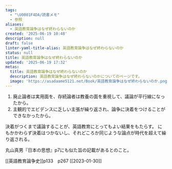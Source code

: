 ```yaml
---
tags:
  - "\U0001F4DA/読書メモ"
  - 参照
aliases:
  - 英語教育論争はなぜ終わらないのか
created: '2025-06-19 10:48'
description: null
draft: false
linter-yaml-title-alias: 英語教育論争はなぜ終わらないのか
status: null
title: 英語教育論争はなぜ終わらないのか
updated: '2025-06-19 17:32'
metas:
  title: 英語教育論争はなぜ終わらないのか
  description: 英語教育論争はなぜ終わらないのかについてのページです。
  image: 'https://asadaame5121.net/Book/英語教育論争はなぜ終わらないのか.png'
---
```

1. 廃止論者は実用面を、存続論者は教養の面を重視して、議論が平行線になったから。 
1. 主観的でエビデンスに乏しい主張が繰り返され、論争に決着をつけることができなかったから。

決着がつくまで議論することが、英語教育にとってもよい結果をもたらす。
にもかかわらず決着はつかないし、それどころか同じような論点が時代を超えて繰り返される。

丸山真男『日本の思想』p7にも似た旨の記載があるとのこと。

[[英語教育論争史]]p133　p267 
[[2023-01-30]]
